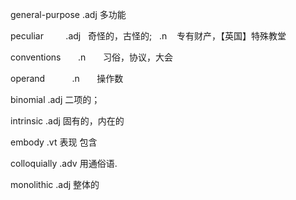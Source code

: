 general-purpose		.adj		多功能

peculiar        	.adj  		奇怪的，古怪的;    .n    专有财产，【英国】特殊教堂

conventions      	.n      	习俗，协议，大会

operand          	.n      	操作数

binomial			.adj		二项的；

intrinsic			.adj		固有的，内在的

embody				.vt			表现 包含

colloquially		.adv		用通俗语.

monolithic			.adj		整体的 

